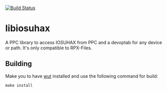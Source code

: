 [![Build Status](https://travis-ci.org/dimok789/libiosuhax.svg)](https://travis-ci.org/dimok789/libiosuhax)
# libiosuhax
A PPC library to access IOSUHAX from PPC and a devoptab for any device or path. 
It's only compatible to RPX-Files.

## Building
Make you to have [wut](https://github.com/devkitPro/wut/) installed and use the following command for build:
```
make install
```
